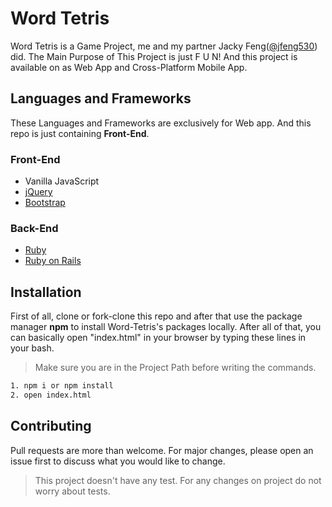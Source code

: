 # Word Tetris
Word Tetris is a Game Project, me and my partner Jacky Feng([@jfeng530](https://github.com/jfeng530)) did. The Main Purpose of This Project is just F U N! And this project is available on as Web App and Cross-Platform Mobile App.

## Languages and Frameworks
These Languages and Frameworks are exclusively for Web app. And this repo is just containing **Front-End**.
### Front-End
* Vanilla JavaScript
* [jQuery](https://jquery.com/)
* [Bootstrap](https://getbootstrap.com/)
### Back-End
* [Ruby](https://www.ruby-lang.org/tr/)
* [Ruby on Rails](https://rubyonrails.org/)

## Installation
First of all, clone or fork-clone this repo and after that use the package manager **npm** to install Word-Tetris's packages locally. After all of that, you can basically open "index.html" in your browser by typing these lines in your bash.
> Make sure you are in the Project Path before writing the commands.

```bash
1. npm i or npm install
2. open index.html
```
## Contributing
Pull requests are more than welcome. For major changes, please open an issue first to discuss what you would like to change.

> This project doesn't have any test. For any changes on project do not worry about tests.
